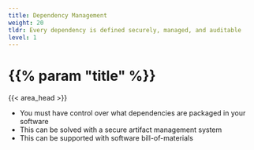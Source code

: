 ```yaml
---
title: Dependency Management
weight: 20
tldr: Every dependency is defined securely, managed, and auditable
level: 1
---
```


# {{% param "title" %}}
{{< area_head >}}

* You must have control over what dependencies are packaged in your software
* This can be solved with a secure artifact management system
* This can be supported with software bill-of-materials
